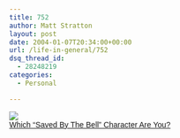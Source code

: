 ```yaml
---
title: 752
author: Matt Stratton
layout: post
date: 2004-01-07T20:34:00+00:00
url: /life-in-general/752
dsq_thread_id:
  - 28248219
categories:
  - Personal

---
```

<font face="arial"><img src="https://members.aol.com/couplandesque/quizzes/slater.gif" /><br /><a href="https://members.aol.com/couplandesque/quizzes/sbtb.htm">Which &#8220;Saved By The Bell&#8221; Character Are You?</a></font>